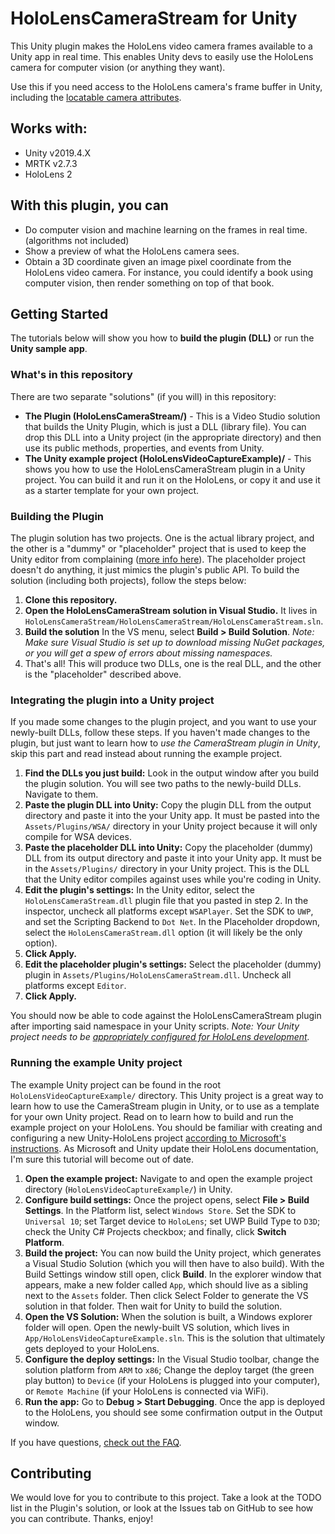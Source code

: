 # HoloLensCameraStream for Unity
This Unity plugin makes the HoloLens video camera frames available to a Unity app in real time. This enables Unity devs to easily use the HoloLens camera for computer vision (or anything they want).

Use this if you need access to the HoloLens camera's frame buffer in Unity, including the [locatable camera attributes](https://developer.microsoft.com/en-us/windows/mixed-reality/locatable_camera).

## Works with:
- Unity v2019.4.X
- MRTK v2.7.3
- HoloLens 2

## With this plugin, you can
* Do computer vision and machine learning on the frames in real time. (algorithms not included)
* Show a preview of what the HoloLens camera sees.
* Obtain a 3D coordinate given an image pixel coordinate from the HoloLens video camera. For instance, you could identify a book using computer vision, then render something on top of that book.

## Getting Started
The tutorials below will show you how to **build the plugin (DLL)** or run the **Unity sample app**.

### What's in this repository
There are two separate "solutions" (if you will) in this repository:
* **The Plugin (HoloLensCameraStream/)** - This is a Video Studio solution that builds the Unity Plugin, which is just a DLL (library file). You can drop this DLL into a Unity project (in the appropriate directory) and then use its public methods, properties, and events from Unity.
* **The Unity example project (HoloLensVideoCaptureExample)/** - This shows you how to use the HoloLensCameraStream plugin in a Unity project. You can build it and run it on the HoloLens, or copy it and use it as a starter template for your own project.

### Building the Plugin
The plugin solution has two projects. One is the actual library project, and the other is a "dummy" or "placeholder" project that is used to keep the Unity editor from complaining ([more info here](https://docs.unity3d.com/Manual/windowsstore-plugins.html)). The placeholder project doesn't do anything, it just mimics the plugin's public API. To build the solution (including both projects), follow the steps below:
1. **Clone this repository.**
2. **Open the HoloLensCameraStream solution in Visual Studio.** It lives in `HoloLensCameraStream/HoloLensCameraStream/HoloLensCameraStream.sln`.
3. **Build the solution** In the VS menu, select **Build > Build Solution**. *Note: Make sure Visual Studio is set up to download missing NuGet packages, or you will get a spew of errors about missing namespaces.* 
4. That's all! This will produce two DLLs, one is the real DLL, and the other is the "placeholder" described above.

### Integrating the plugin into a Unity project
If you made some changes to the plugin project, and you want to use your newly-built DLLs, follow these steps. If you haven't made changes to the plugin, but just want to learn how to *use the CameraStream plugin in Unity*, skip this part and read instead about running the example project.
1. **Find the DLLs you just build:** Look in the output window after you build the plugin solution. You will see two paths to the newly-build DLLs. Navigate to them.
2. **Paste the plugin DLL into Unity:** Copy the plugin DLL from the output directory and paste it into the your Unity app. It must be pasted into the `Assets/Plugins/WSA/` directory in your Unity project because it will only compile for WSA devices.
3. **Paste the placeholder DLL into Unity:** Copy the placeholder (dummy) DLL from its output directory and paste it into your Unity app. It must be in the `Assets/Plugins/` directory in your Unity project. This is the DLL that the Unity editor compiles against uses while you're coding in Unity.
4. **Edit the plugin's settings:** In the Unity editor, select the `HoloLensCameraStream.dll` plugin file that you pasted in step 2. In the inspector, uncheck all platforms except `WSAPlayer`. Set the SDK to `UWP`, and set the Scripting Backend to `Dot Net`. In the Placeholder dropdown, select the `HoloLensCameraStream.dll` option (it will likely be the only option).
5. **Click Apply.**
6. **Edit the placeholder plugin's settings:** Select the placeholder (dummy) plugin in `Assets/Plugins/HoloLensCameraStream.dll`. Uncheck all platforms except `Editor`.
7. **Click Apply.**

You should now be able to code against the HoloLensCameraStream plugin after importing said namespace in your Unity scripts. *Note: Your Unity project needs to be [appropriately configured for HoloLens development](https://developer.microsoft.com/en-us/windows/mixed-reality/holograms_100).*

### Running the example Unity project
The example Unity project can be found in the root `HoloLensVideoCaptureExample/` directory. This Unity project is a great way to learn how to use the CameraStream plugin in Unity, or to use as a template for your own Unity project. Read on to learn how to build and run the example project on your HoloLens. You should be familiar with creating and configuring a new Unity-HoloLens project [according to Microsoft's instructions](https://developer.microsoft.com/en-us/windows/mixed-reality/holograms_100). As Microsoft and Unity update their HoloLens documentation, I'm sure this tutorial will become out of date.
1. **Open the example project:** Navigate to and open the example project directory (`HoloLensVideoCaptureExample/`) in Unity.
2. **Configure build settings:** Once the project opens, select **File > Build Settings**. In the Platform list, select `Windows Store`. Set the SDK to `Universal 10`; set Target device to `HoloLens`; set UWP Build Type to `D3D`; check the Unity C# Projects checkbox; and finally, click **Switch Platform**.
3. **Build the project:** You can now build the Unity project, which generates a Visual Studio Solution (which you will then have to also build). With the Build Settings window still open, click **Build**. In the explorer window that appears, make a new folder called `App`, which should live as a sibling next to the `Assets` folder. Then click Select Folder to generate the VS solution in that folder. Then wait for Unity to build the solution.
4. **Open the VS Solution:** When the solution is built, a Windows explorer folder will open. Open the newly-built VS solution, which lives in `App/HoloLensVideoCaptureExample.sln`. This is the solution that ultimately gets deployed to your HoloLens.
5. **Configure the deploy settings:** In the Visual Studio toolbar, change the solution platform from `ARM` to `x86`; Change the deploy target (the green play button) to `Device` (if your HoloLens is plugged into your computer), or `Remote Machine` (if your HoloLens is connected via WiFi).
6. **Run the app:** Go to **Debug > Start Debugging**. Once the app is deployed to the HoloLens, you should see some confirmation output in the Output window.

If you have questions, [check out the FAQ](https://github.com/VulcanTechnologies/HoloLensCameraStream/wiki/FAQ).

## Contributing
We would love for you to contribute to this project. Take a look at the TODO list in the Plugin's solution, or look at the Issues tab on GitHub to see how you can contribute. Thanks, enjoy!
